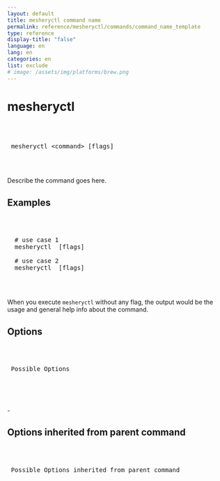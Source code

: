 ```yaml
---
layout: default
title: mesheryctl command name
permalink: reference/mesheryctl/commands/command_name_template
type: reference
display-title: "false"
language: en
lang: en
categories: en
list: exclude
# image: /assets/img/platforms/brew.png
---
```

<!-- 
 This could be used as a template for commands documentation.
 Just fill your information in the sections indicated below.
 -->



<!-- name of command -->
# mesheryctl
<pre class="codeblock-pre">
 <div class="codeblock"><div class="clipboardjs">
<!-- General example of command -->
 mesheryctl &#60;command&#62; [flags]
 </div></div>
 </pre>

<!-- Description of the command -->
Describe the command goes here.
<br/>

<!-- General usage of command -->
## Examples

 <pre class="codeblock-pre">
 <div class="codeblock"><div class="clipboardjs">
<!-- All possible use cases of the command should go here -->
  # use case 1
  mesheryctl <command> [flags]
  
  # use case 2
  mesheryctl <command> [flags] 
 </div></div>
 </pre>


<!-- extra doc could be here -->
When you execute `mesheryctl` without any flag, the output would be the usage and general help info about the command.



## Options 
<pre class="codeblock-pre">
 <div class="codeblock"><div class="clipboardjs">
<!-- General example of command -->
 Possible Options
 </div></div>
 </pre>
<br/>
-

## Options inherited from parent command
<pre class="codeblock-pre">
 <div class="codeblock"><div class="clipboardjs">
<!-- General example of command -->
 Possible Options inherited from parent command
 </div></div>
 </pre>
<br/>

